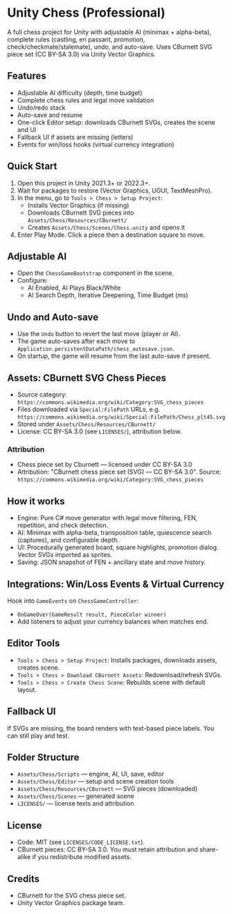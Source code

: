 # Unity Chess (Professional)

A full chess project for Unity with adjustable AI (minimax + alpha-beta), complete rules (castling, en passant, promotion, check/checkmate/stalemate), undo, and auto-save. Uses CBurnett SVG piece set (CC BY-SA 3.0) via Unity Vector Graphics.

## Features
- Adjustable AI difficulty (depth, time budget)
- Complete chess rules and legal move validation
- Undo/redo stack
- Auto-save and resume
- One-click Editor setup: downloads CBurnett SVGs, creates the scene and UI
- Fallback UI if assets are missing (letters)
- Events for win/loss hooks (virtual currency integration)

## Quick Start
1. Open this project in Unity 2021.3+ or 2022.3+.
2. Wait for packages to restore (Vector Graphics, UGUI, TextMeshPro).
3. In the menu, go to `Tools > Chess > Setup Project`:
   - Installs Vector Graphics (if missing)
   - Downloads CBurnett SVG pieces into `Assets/Chess/Resources/CBurnett/`
   - Creates `Assets/Chess/Scenes/Chess.unity` and opens it
4. Enter Play Mode. Click a piece then a destination square to move.

## Adjustable AI
- Open the `ChessGameBootstrap` component in the scene.
- Configure:
  - AI Enabled, AI Plays Black/White
  - AI Search Depth, Iterative Deepening, Time Budget (ms)

## Undo and Auto-save
- Use the `Undo` button to revert the last move (player or AI).
- The game auto-saves after each move to `Application.persistentDataPath/chess_autosave.json`.
- On startup, the game will resume from the last auto-save if present.

## Assets: CBurnett SVG Chess Pieces
- Source category: `https://commons.wikimedia.org/wiki/Category:SVG_chess_pieces`
- Files downloaded via `Special:FilePath` URLs, e.g. `https://commons.wikimedia.org/wiki/Special:FilePath/Chess_plt45.svg`
- Stored under `Assets/Chess/Resources/CBurnett/`
- License: CC BY-SA 3.0 (see `LICENSES/`), attribution below.

### Attribution
- Chess piece set by Cburnett — licensed under CC BY-SA 3.0
- Attribution: "CBurnett chess piece set (SVG) — CC BY-SA 3.0". Source: `https://commons.wikimedia.org/wiki/Category:SVG_chess_pieces`

## How it works
- Engine: Pure C# move generator with legal move filtering, FEN, repetition, and check detection.
- AI: Minimax with alpha-beta, transposition table, quiescence search (captures), and configurable depth.
- UI: Procedurally generated board, square highlights, promotion dialog. Vector SVGs imported as sprites.
- Saving: JSON snapshot of FEN + ancillary state and move history.

## Integrations: Win/Loss Events & Virtual Currency
Hook into `GameEvents` on `ChessGameController`:
- `OnGameOver(GameResult result, PieceColor winner)`
- Add listeners to adjust your currency balances when matches end.

## Editor Tools
- `Tools > Chess > Setup Project`: Installs packages, downloads assets, creates scene.
- `Tools > Chess > Download CBurnett Assets`: Redownload/refresh SVGs.
- `Tools > Chess > Create Chess Scene`: Rebuilds scene with default layout.

## Fallback UI
If SVGs are missing, the board renders with text-based piece labels. You can still play and test.

## Folder Structure
- `Assets/Chess/Scripts` — engine, AI, UI, save, editor
- `Assets/Chess/Editor` — setup and scene creation tools
- `Assets/Chess/Resources/CBurnett` — SVG pieces (downloaded)
- `Assets/Chess/Scenes` — generated scene
- `LICENSES/` — license texts and attribution

## License
- Code: MIT (see `LICENSES/CODE_LICENSE.txt`).
- CBurnett pieces: CC BY-SA 3.0. You must retain attribution and share-alike if you redistribute modified assets.

## Credits
- CBurnett for the SVG chess piece set.
- Unity Vector Graphics package team.
